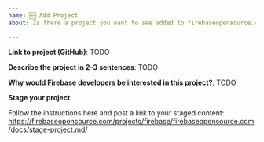 ```yaml
---
name: 🆕 Add Project
about: Is there a project you want to see added to firebaseopensource.com?

---
```


**Link to project (GitHub)**: TODO

**Describe the project in 2-3 sentences**: TODO

**Why would Firebase developers be interested in this project?**: TODO

**Stage your project**:

Follow the instructions here and post a link to your staged content:
https://firebaseopensource.com/projects/firebase/firebaseopensource.com/docs/stage-project.md/
